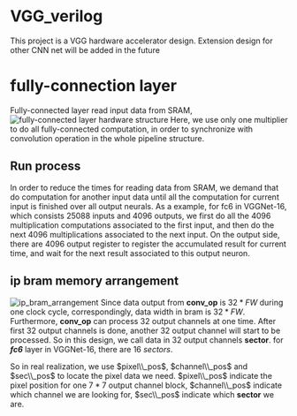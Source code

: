 # VGG_verilog
This project is a VGG hardware accelerator design.
Extension design for other CNN net will be added in the future

# fully-connection layer
Fully-connected layer read input data from SRAM, 
![fully-connected layer hardware structure](/home/niuyue/cnn_vgg_proj/git-proj/VGG_verilog/design_flow/fully_connected_structure.jpg)
Here, we use only one multiplier to do all fully-connected computation, in order to synchronize with convolution operation in the whole pipeline structure. 

## Run process
In order to reduce the times for reading data from SRAM, we demand that do computation for another input data until all the computation for current input is finished over all output neurals. As a example, for fc6 in VGGNet-16, which consists 25088 inputs and 4096 outputs, we first do all the 4096 multiplication computations associated to the first input, and then do the next 4096 multiplications associated to the next input. On the output side, there are 4096 output register to register the accumulated result for current time, and wait for the next result associated to this output neuron.

## ip bram memory arrangement
![ip_bram_arrangement](/home/niuyue/cnn_vgg_proj/git-proj/VGG_verilog/design_flow/ip_bram_arrange.jpg)
Since data output from **conv_op** is $32 * FW$ during one clock cycle, correspondingly, data width in bram is $32 * FW$. Furthermore, **conv_op** can process $32$ output channels at one time. After first $32$ output channels is done, another $32$ output channel will start to be processed. So in this design, we call data in $32$ output channels **sector**. for ***fc6*** layer in VGGNet-16, there are $16$ *sectors*.

So in real realization, we use $pixel\\_pos$, $channel\\_pos$ and $sec\\_pos$ to locate the pixel data we need. $pixel\\_pos$ indicate the pixel position for one $7 * 7$ output channel block, $channel\\_pos$ indicate which channel we are looking for, $sec\\_pos$ indicate which **sector** we are.
